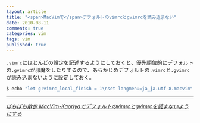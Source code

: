 ```yaml
---
layout: article
title: "<span>MacVimで</span>デフォルトのvimrcとgvimrcを読み込まない"
date: 2010-08-11
comments: true
categories: vim
tags: vim
published: true
---
```


`.vimrc`にほとんどの設定を記述するようにしておくと、優先順位的にデフォルトの`.gvimrc`が邪魔をしたりするので、あらかじめデフォルトの`.vimrc`と`.gvimrc`が読み込まないように設定しておく。

~~~ sh
$ echo "let g:vimrc_local_finish = 1\nset langmenu=ja_ja.utf-8.macvim" > /Applications/MacVim.app/Contents/Resources/vim/vimrc_local.vim && echo "let g:gvimrc_local_finish = 1" > /Applications/MacVim.app/Contents/Resources/vim/gvimrc_local.vim
~~~

* * *

<cite>[ぼちぼち散歩 MacVim-Kaoriyaでデフォルトのvimrcとgvimrcを読まないようにする](http://relaxedcolumn.blog8.fc2.com/blog-entry-153.html)</cite>
